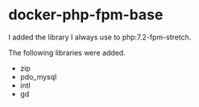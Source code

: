 # docker-php-fpm-base

I added the library I always use to php:7.2-fpm-stretch.

The following libraries were added.

- zip
- pdo_mysql
- intl
- gd
